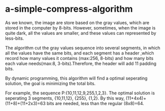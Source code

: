 # a-simple-compress-algorithm

As we known, the image are store based on the gray values, which are stored in the computer by 8-bits. However, sometimes, when the image is quite dark, all the values are smaller, and these values can represented by less-bits.

The algorithm cut the gray values sequence into several segments, in which all the values have the same bits, and each segment has a header ,which record how many values it contains (max:256, 8-bits) and how many bits each value needs(max:8, 3-bits).Therefore, the header will add 11 padding bits. 

By dynamic programming, this algorithm will find a optimal seperating solution, the goal is minimizing the total bits.

For example, the sequence P:{10,11,12,9,255,1,2,3}. The optimal solution is seperating 3 segments, {10,11,12}, {255}, {1,2}. By this way, (11+4x4)+(11+8)+(11+2x3)=63 bits are needed, less than the regular (8x8)=64.
